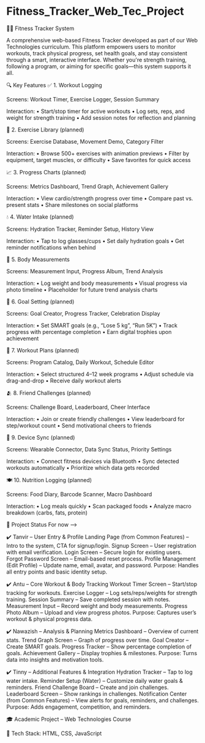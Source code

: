 # Fitness_Tracker_Web_Tec_Project
🏋️‍♀️ Fitness Tracker System

A comprehensive web-based Fitness Tracker developed as part of our Web Technologies curriculum. This platform empowers users to monitor workouts, track physical progress, set health goals, and stay consistent through a smart, interactive interface. Whether you're strength training, following a program, or aiming for specific goals—this system supports it all.

🔍 Key Features
✅ 1. Workout Logging

Screens: Workout Timer, Exercise Logger, Session Summary

Interaction:
• Start/stop timer for active workouts
• Log sets, reps, and weight for strength training
• Add session notes for reflection and planning

🧠 2. Exercise Library (planned)

Screens: Exercise Database, Movement Demo, Category Filter

Interaction:
• Browse 500+ exercises with animation previews
• Filter by equipment, target muscles, or difficulty
• Save favorites for quick access

📈 3. Progress Charts (planned)

Screens: Metrics Dashboard, Trend Graph, Achievement Gallery

Interaction:
• View cardio/strength progress over time
• Compare past vs. present stats
• Share milestones on social platforms

💧 4. Water Intake (planned)

Screens: Hydration Tracker, Reminder Setup, History View

Interaction:
• Tap to log glasses/cups
• Set daily hydration goals
• Get reminder notifications when behind

📏 5. Body Measurements

Screens: Measurement Input, Progress Album, Trend Analysis

Interaction:
• Log weight and body measurements
• Visual progress via photo timeline
• Placeholder for future trend analysis charts

🎯 6. Goal Setting (planned)

Screens: Goal Creator, Progress Tracker, Celebration Display

Interaction:
• Set SMART goals (e.g., “Lose 5 kg”, “Run 5K”)
• Track progress with percentage completion
• Earn digital trophies upon achievement

📅 7. Workout Plans (planned)

Screens: Program Catalog, Daily Workout, Schedule Editor

Interaction:
• Select structured 4–12 week programs
• Adjust schedule via drag-and-drop
• Receive daily workout alerts

🫂 8. Friend Challenges (planned)

Screens: Challenge Board, Leaderboard, Cheer Interface

Interaction:
• Join or create friendly challenges
• View leaderboard for step/workout count
• Send motivational cheers to friends

🔗 9. Device Sync (planned)

Screens: Wearable Connector, Data Sync Status, Priority Settings

Interaction:
• Connect fitness devices via Bluetooth
• Sync detected workouts automatically
• Prioritize which data gets recorded

🍽️ 10. Nutrition Logging (planned)

Screens: Food Diary, Barcode Scanner, Macro Dashboard

Interaction:
• Log meals quickly
• Scan packaged foods
• Analyze macro breakdown (carbs, fats, protein)

📁 Project Status
For now -->

✔️ Tanvir – User Entry & Profile Landing Page (from Common Features) – Intro to the system, CTA for signup/login. Signup Screen – User registration with email verification. Login Screen – Secure login for existing users. Forgot Password Screen – Email-based reset process. Profile Management (Edit Profile) – Update name, email, avatar, and password. Purpose: Handles all entry points and basic identity setup.

✔️ Antu – Core Workout & Body Tracking Workout Timer Screen – Start/stop tracking for workouts. Exercise Logger – Log sets/reps/weights for strength training. Session Summary – Save completed session with notes. Measurement Input – Record weight and body measurements. Progress Photo Album – Upload and view progress photos. Purpose: Captures user’s workout & physical progress data. 

✔️ Nawazish – Analysis & Planning Metrics Dashboard – Overview of current stats. Trend Graph Screen – Graph of progress over time. Goal Creator – Create SMART goals. Progress Tracker – Show percentage completion of goals. Achievement Gallery – Display trophies & milestones. Purpose: Turns data into insights and motivation tools. 

✔️ Tinny – Additional Features & Integration Hydration Tracker – Tap to log water intake. Reminder Setup (Water) – Customize daily water goals & reminders. Friend Challenge Board – Create and join challenges. Leaderboard Screen – Show rankings in challenges. Notification Center (from Common Features) – View alerts for goals, reminders, and challenges. Purpose: Adds engagement, competition, and reminders.

🎓 Academic Project – Web Technologies Course

🔧 Tech Stack:
HTML, CSS, JavaScript

